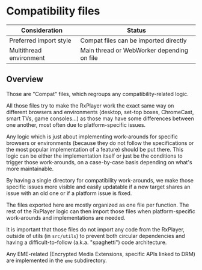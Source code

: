 # Compatibility files

| Consideration           | Status                                     |
| ----------------------- | ------------------------------------------ |
| Preferred import style  | Compat files can be imported directly      |
| Multithread environment | Main thread or WebWorker depending on file |

## Overview

Those are "Compat" files, which regroups any compatibility-related logic.

All those files try to make the RxPlayer work the exact same way on different browsers and
environments (desktop, set-top boxes, ChromeCast, smart TVs, game consoles...) as those
may have some differences between one another, most often due to platform-specific issues.

Any logic which is just about implementing work-arounds for specific browsers or
environments (because they do not follow the specifications or the most popular
implementation of a feature) should be put there. This logic can be either the
implementation itself or just be the conditions to trigger those work-arounds, on a
case-by-case basis depending on what's more maintainable.

By having a single directory for compatibility work-arounds, we make those specific issues
more visible and easily updatable if a new target shares an issue with an old one or if a
platform issue is fixed.

The files exported here are mostly organized as one file per function. The rest of the
RxPlayer logic can then import those files when platform-specific work-arounds and
implementations are needed.

It is important that those files do not import any code from the RxPlayer, outside of
utils (in `src/utils`) to prevent both circular dependencies and having a
difficult-to-follow (a.k.a. "spaghetti") code architecture.

Any EME-related (Encrypted Media Extensions, specific APIs linked to DRM) are implemented
in the `eme` subdirectory.
